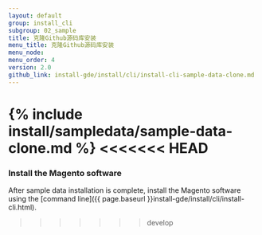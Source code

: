 ```yaml
---
layout: default
group: install_cli 
subgroup: 02_sample
title: 克隆Github源码库安装
menu_title: 克隆Github源码库安装
menu_node: 
menu_order: 4
version: 2.0
github_link: install-gde/install/cli/install-cli-sample-data-clone.md
---
```


{% include install/sampledata/sample-data-clone.md %}
<<<<<<< HEAD
=======

### Install the Magento software
After sample data installation is complete, install the Magento software using the [command line]({{ page.baseurl }}install-gde/install/cli/install-cli.html).
>>>>>>> develop
